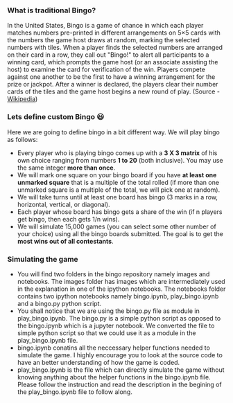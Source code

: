 ### What is traditional Bingo?
In the United States, Bingo is a game of chance in which each player matches numbers pre-printed in different arrangements on 5×5 cards with the numbers the game host draws at random, marking the selected numbers with tiles. When a player finds the selected numbers are arranged on their card in a row, they call out "Bingo!" to alert all participants to a winning card, which prompts the game host (or an associate assisting the host) to examine the card for verification of the win. Players compete against one another to be the first to have a winning arrangement for the prize or jackpot. After a winner is declared, the players clear their number cards of the tiles and the game host begins a new round of play. (Source - [Wikipedia](https://en.wikipedia.org/wiki/Bingo_(U.S.)))
### Lets define custom Bingo :smiley:
Here we are going to define bingo in a bit different way. We will play bingo as follows:
- Every player who is playing bingo comes up with a **3 X 3 matrix** of his own choice ranging from numbers **1 to 20** (both inclusive). You may use the same integer **more than once**.
- We will mark one square on your bingo board if you have **at least one unmarked square** that is a multiple of the total rolled (if more than one unmarked square is a multiple of the total, we will pick one at random).
- We will take turns until at least one board has bingo (3 marks in a row, horizontal, vertical, or diagonal).
- Each player whose board has bingo gets a share of the win (if n players get bingo, then each gets 1/n wins).
- We will simulate 15,000 games (you can select some other number of your choice) using all the bingo boards submitted. The goal is to get the **most wins out of all contestants**.

### Simulating the game
- You will find two folders in the bingo repository namely images and notebooks. The images folder has images which are intermediately used in the explanation in one of the ipython notebooks. The notebooks folder contains two ipython notebooks namely bingo.ipynb, play_bingo.ipynb and a bingo.py python script.
- You shall notice that we are using the bingo.py file as module in play_bingo.ipynb. The bingo.py is a simple python script as opposed to the bingo.ipynb which is a jupyter notebook. We converted the file to simple python script so that we could use it as a module in the play_bingo.ipynb file.
- bingo.ipynb conatins all the neccessary helper functions needed to simulate the game. I highly encourage you to look at the source code to have an better understanding of how the game is coded.
- play_bingo.ipynb is the file which can directly simulate the game without knowing anything about the helper functions in the bingo.ipynb file. Please follow the instruction and read the description in the begining of the play_bingo.ipynb file to follow along.

    													
													
																								
													
													
